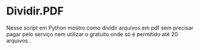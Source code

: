 # Dividir.PDF
Nesse script em Python mostro como dividir arquivos em pdf sem precisar pagar pelo serviço nem utilizar o gratuito onde só é permitido até 20 arquivos .
